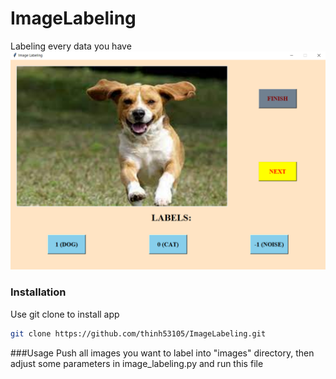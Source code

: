 # ImageLabeling
Labeling every data you have
![image](capture.png)

### Installation
Use git clone to install app

```bash
git clone https://github.com/thinh53105/ImageLabeling.git
```

###Usage
Push all images you want to label into "images" directory, 
then adjust some parameters in image_labeling.py and run this file




